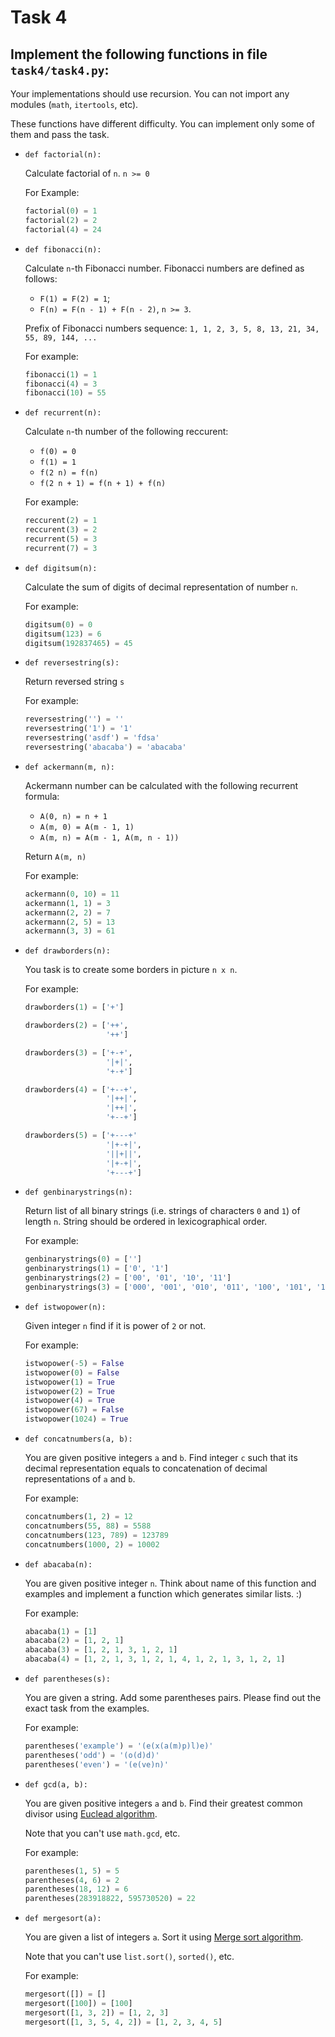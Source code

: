 # Task 4

## Implement the following functions in file `task4/task4.py`:

Your implementations should use recursion.
You can not import any modules (`math`, `itertools`, etc).


These functions have different difficulty. You can implement only some of them and pass the task.

* `def factorial(n):`

  Calculate factorial of `n`. `n >= 0`

  For Example:
    ```python
    factorial(0) = 1
    factorial(2) = 2
    factorial(4) = 24
    ```

* `def fibonacci(n):`

  Calculate `n`-th Fibonacci number. Fibonacci numbers are defined as follows:

  * `F(1) = F(2) = 1`;
  * `F(n) = F(n - 1) + F(n - 2)`, `n >= 3`.

  Prefix of Fibonacci numbers sequence: `1, 1, 2, 3, 5, 8, 13, 21, 34, 55, 89, 144, ...`

  For example:
    ```python
    fibonacci(1) = 1
    fibonacci(4) = 3
    fibonacci(10) = 55
    ```

* `def recurrent(n):`

  Calculate `n`-th number of the following reccurent:

  * `f(0) = 0`
  * `f(1) = 1`
  * `f(2 n) = f(n)`
  * `f(2 n + 1) = f(n + 1) + f(n)`

  For example:
    ```python
    reccurent(2) = 1
    reccurent(3) = 2
    recurrent(5) = 3
    recurrent(7) = 3
    ```

* `def digitsum(n):`

  Calculate the sum of digits of decimal representation of number `n`.

  For example:
    ```python
    digitsum(0) = 0
    digitsum(123) = 6
    digitsum(192837465) = 45
    ```

* `def reversestring(s):`

  Return reversed string `s`

  For example:
    ```python
    reversestring('') = ''
    reversestring('1') = '1'
    reversestring('asdf') = 'fdsa'
    reversestring('abacaba') = 'abacaba'
    ```


* `def ackermann(m, n):`

  Ackermann number can be calculated with the following recurrent formula:

  * `A(0, n) = n + 1`
  * `A(m, 0) = A(m - 1, 1)`
  * `A(m, n) = A(m - 1, A(m, n - 1))`

  Return `A(m, n)`

  For example:
    ```python
    ackermann(0, 10) = 11
    ackermann(1, 1) = 3
    ackermann(2, 2) = 7
    ackermann(2, 5) = 13
    ackermann(3, 3) = 61
    ```

* `def drawborders(n):`

  You task is to create some borders in picture `n x n`.

  For example:
    ```python
    drawborders(1) = ['+']

    drawborders(2) = ['++',
                      '++']

    drawborders(3) = ['+-+',
                      '|+|',
                      '+-+']

    drawborders(4) = ['+--+',
                      '|++|',
                      '|++|',
                      '+--+']

    drawborders(5) = ['+---+'
                      '|+-+|',
                      '||+||',
                      '|+-+|',
                      '+---+']
    ```

* `def genbinarystrings(n):`

  Return list of all binary strings (i.e. strings of characters `0` and `1`) of length `n`.
  String should be ordered in lexicographical order.

  For example:
    ```python
    genbinarystrings(0) = ['']
    genbinarystrings(1) = ['0', '1']
    genbinarystrings(2) = ['00', '01', '10', '11']
    genbinarystrings(3) = ['000', '001', '010', '011', '100', '101', '110', '111']
    ```

* `def istwopower(n):`

  Given integer `n` find if it is power of `2` or not.

  For example:
    ```python
    istwopower(-5) = False
    istwopower(0) = False
    istwopower(1) = True
    istwopower(2) = True
    istwopower(4) = True
    istwopower(67) = False
    istwopower(1024) = True
    ```


* `def concatnumbers(a, b):`

  You are given positive integers `a` and `b`. Find integer `c` such that its decimal representation equals to concatenation of decimal representations of `a` and `b`.

  For example:
    ```python
    concatnumbers(1, 2) = 12
    concatnumbers(55, 88) = 5588
    concatnumbers(123, 789) = 123789
    concatnumbers(1000, 2) = 10002
    ```


* `def abacaba(n):`

  You are given positive integer `n`. Think about name of this function and examples and implement a function which generates similar lists. :)

  For example:
    ```python
    abacaba(1) = [1]
    abacaba(2) = [1, 2, 1]
    abacaba(3) = [1, 2, 1, 3, 1, 2, 1]
    abacaba(4) = [1, 2, 1, 3, 1, 2, 1, 4, 1, 2, 1, 3, 1, 2, 1]
    ```

* `def parentheses(s):`

  You are given a string. Add some parentheses pairs. Please find out the exact task from the examples.

  For example:
    ```python
    parentheses('example') = '(e(x(a(m)p)l)e)'
    parentheses('odd') = '(o(d)d)'
    parentheses('even') = '(e(ve)n)'
    ```


* `def gcd(a, b):`

  You are given positive integers `a` and `b`. Find their greatest common divisor using [Euclead algorithm](https://en.wikipedia.org/wiki/Greatest_common_divisor#Using_Euclid's_algorithm).

  Note that you can't use `math.gcd`, etc.

  For example:
    ```python
    parentheses(1, 5) = 5
    parentheses(4, 6) = 2
    parentheses(18, 12) = 6
    parentheses(283918822, 595730520) = 22
    ```

* `def mergesort(a):`

  You are given a list of integers `a`. Sort it using  [Merge sort algorithm](https://en.wikipedia.org/wiki/Merge_sort).

  Note that you can't use `list.sort()`, `sorted()`, etc.

  For example:
    ```python
    mergesort([]) = []
    mergesort([100]) = [100]
    mergesort([1, 3, 2]) = [1, 2, 3]
    mergesort([1, 3, 5, 4, 2]) = [1, 2, 3, 4, 5]
    ```
